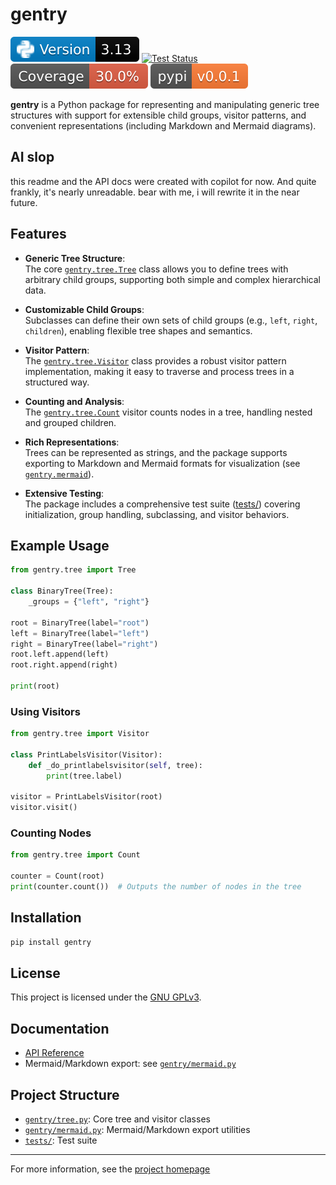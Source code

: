 # gentry
![Python](python.svg) [![Test Status](https://github.com/varkenvarken/blenderaddons-ng/actions/workflows/test_all.yml/badge.svg)](https://github.com/varkenvarken/gentrypy/actions/workflows/test_all.yml) ![Coverage](coverage.svg) ![pypi](pypi.svg)

**gentry** is a Python package for representing and manipulating generic tree structures with support for extensible child groups, visitor patterns, and convenient representations (including Markdown and Mermaid diagrams).

## AI slop

this readme and the API docs were created with copilot for now. And quite frankly, it's nearly unreadable. bear with me, i will rewrite it in the near future.

## Features

- **Generic Tree Structure**:  
  The core [`gentry.tree.Tree`](gentry/tree.py) class allows you to define trees with arbitrary child groups, supporting both simple and complex hierarchical data.

- **Customizable Child Groups**:  
  Subclasses can define their own sets of child groups (e.g., `left`, `right`, `children`), enabling flexible tree shapes and semantics.

- **Visitor Pattern**:  
  The [`gentry.tree.Visitor`](gentry/tree.py) class provides a robust visitor pattern implementation, making it easy to traverse and process trees in a structured way.

- **Counting and Analysis**:  
  The [`gentry.tree.Count`](gentry/tree.py) visitor counts nodes in a tree, handling nested and grouped children.

- **Rich Representations**:  
  Trees can be represented as strings, and the package supports exporting to Markdown and Mermaid formats for visualization (see [`gentry.mermaid`](gentry/mermaid.py)).

- **Extensive Testing**:  
  The package includes a comprehensive test suite ([tests/](tests/)) covering initialization, group handling, subclassing, and visitor behaviors.

## Example Usage

```python
from gentry.tree import Tree

class BinaryTree(Tree):
    _groups = {"left", "right"}

root = BinaryTree(label="root")
left = BinaryTree(label="left")
right = BinaryTree(label="right")
root.left.append(left)
root.right.append(right)

print(root)
```

### Using Visitors

```python
from gentry.tree import Visitor

class PrintLabelsVisitor(Visitor):
    def _do_printlabelsvisitor(self, tree):
        print(tree.label)

visitor = PrintLabelsVisitor(root)
visitor.visit()
```

### Counting Nodes

```python
from gentry.tree import Count

counter = Count(root)
print(counter.count())  # Outputs the number of nodes in the tree
```

## Installation

```sh
pip install gentry
```

## License

This project is licensed under the [GNU GPLv3](LICENSE).

## Documentation

- [API Reference](docs/index.html)
- Mermaid/Markdown export: see [`gentry/mermaid.py`](gentry/mermaid.py)

## Project Structure

- [`gentry/tree.py`](gentry/tree.py): Core tree and visitor classes
- [`gentry/mermaid.py`](gentry/mermaid.py): Mermaid/Markdown export utilities
- [`tests/`](tests/): Test suite

---

For more information, see the [project homepage](https://varkenvarken.github.io/gentrypy/)
